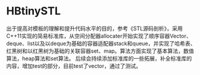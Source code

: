 # HBtinySTL
出于提高对模板的理解和提升代码水平的目的，参考《STL源码剖析》，采用C++11实现的简易标准库，从空间分配器allocater开始实现了顺序容器Vector、deque、list以及以deque为基础的容器适配器stack和queue，并实现了哈希表、红黑树和以红黑树为基础的关联容器set、map。算法方面实现了基本算法，数值算法，heap算法和set算法。
后续会持续添加标准库的一些拓展，补全标准库的内容，增加test的部分，目前test了vector，通过了测试。
